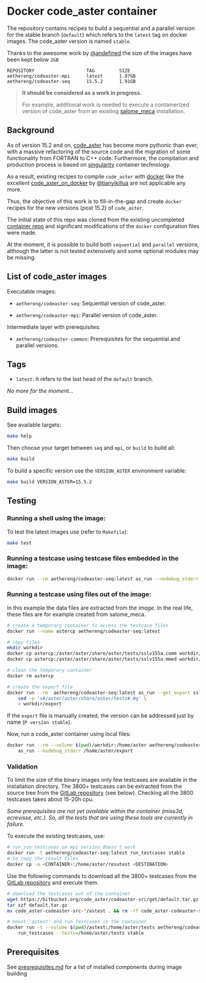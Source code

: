 # Docker code_aster container

The repository contains recipes to build a sequential and a parallel
version for the stable branch (`default`) which refers to the `latest`
tag on docker images.
The code_aster version is named `stable`.

Thanks to the awesome work by [@andefined](https://github.com/andefined) the size of the images have been kept below `2GB`
```
REPOSITORY                   TAG         SIZE
aethereng/codeaster-mpi      latest      1.97GB
aethereng/codeaster-seq      15.5.2      1.91GB
```


> **It should be considered as a work in progress.**
>
> For example, additional work is needed to execute a containerized version of
  code_aster from an existing
  [salome_meca](https://www.code-aster.org/spip.php?article295)
  installation.



## Background

As of version 15.2 and on, [code_aster](https://code-aster.org) has become more pythonic than ever, with a massive refactoring of the source code and the migration of some functionality from FORTRAN to C++ code. Furthermore, the compilation and production process is based on [singularity](https://www.sylabs.io/docs/) container technology.

As a result, existing recipes to compile `code_aster` with [docker](https://www.docker.com/) like the excellent [code_aster_on_docker](https://github.com/tianyikillua/code_aster_on_docker) by [@tianyikillua](https://github.com/tianyikillua) are not applicable any more.

Thus, the objective of this work is to fill-in-the-gap and create `docker` recipes for the new versions (post 15.2) of `code_aster`.

The initial state of this repo was cloned from the existing uncompleted [container repo](https://github.com/codeaster/container) and significant modifications of the `docker` configuration files were made.

At the moment, it is possible to build both `sequential` and `parallel` versions, although the latter is not tested extensively and some optional modules may be missing.



## List of code_aster images

Executable images:

- `aethereng/codeaster-seq`: Sequential version of code_aster.

- `aethereng/codeaster-mpi`: Parallel version of code_aster.

Intermediate layer with prerequisites:

- `aethereng/codeaster-common`: Prerequisites for the sequential and
  parallel versions.


## Tags

- `latest`: It refers to the last head of the `default` branch.

*No more for the moment...*


## Build images

See available targets:

``` bash
make help
```

Then choose your target between `seq` and `mpi`, or `build` to build all:

``` bash
make build
```

To build a specific version use the `VERSION_ASTER` environment variable:

```bash
make build VERSION_ASTER=15.5.2
```

## Testing

### Running a shell using the image:

To test the latest images use (refer to `Makefile`):

``` bash
make test
```

### Running a testcase using testcase files embedded in the image:

``` bash
docker run --rm aethereng/codeaster-seq:latest as_run --nodebug_stderr --test zzzz100f
```

### Running a testcase using files out of the image:

In this example the data files are extracted from the *image*.
In the real life, these files are for example created from salome_meca.

``` bash
# create a temporary container to access the testcase files
docker run --name astercp aethereng/codeaster-seq:latest

# copy files
mkdir workdir
docker cp astercp:/aster/aster/share/aster/tests/sslv155a.comm workdir/
docker cp astercp:/aster/aster/share/aster/tests/sslv155a.mmed workdir/

# clean the temporary container
docker rm astercp

# create the export file
docker run --rm  aethereng/codeaster-seq:latest as_run --get_export sslv155a --nodebug_stderr | \
    sed -e 's#/aster/aster/share/aster/tests#.#g' \
    > workdir/export
```

If the `export` file is manually created, the version can be addressed just
by name (`P version stable`).

Now, run a code_aster container using local files:

``` bash
docker run --rm --volume $(pwd)/workdir:/home/aster aethereng/codeaster-seq:latest \
    as_run --nodebug_stderr /home/aster/export
```

### Validation

To limit the size of the binary images only few testcases are available in the
installation directory.
The 3800+ testcases can be extracted from the source tree from the
[GitLab repository](https://gitlab.com/codeaster/src)
(see below).
Checking all the 3800 testcases takes about 15-20h cpu.

*Some prerequisites are not yet available within the container
(miss3d, ecrevisse, etc.). So, all the tests that are using these tools
are currently in failure.*

To execute the existing testcases, use:

``` bash
# run run_testcases on mpi version doesn't work
docker run -t aethereng/codeaster-seq:latest run_testcases stable
# to copy the result files
docker cp -a <CONTAINER>:/home/aster/resutest <DESTINATION>
```

Use the following commands to download all the 3800+ testcases from the
[GitLab repository](https://gitlab.com/codeaster/src) and
execute them.

``` bash
# download the testcases out of the container
wget https://bitbucket.org/code_aster/codeaster-src/get/default.tar.gz
tar xzf default.tar.gz
mv code_aster-codeaster-src-*/astest . && rm -rf code_aster-codeaster-src-*

# mount 'astest' and run testcases in the container
docker run -t --volume $(pwd)/astest:/home/aster/tests aethereng/codeaster-seq:latest \
    run_testcases --tests=/home/aster/tests stable
```


## Prerequisites

See [presrequisites.md](./prerequisites.md) for a list of installed components during image building

